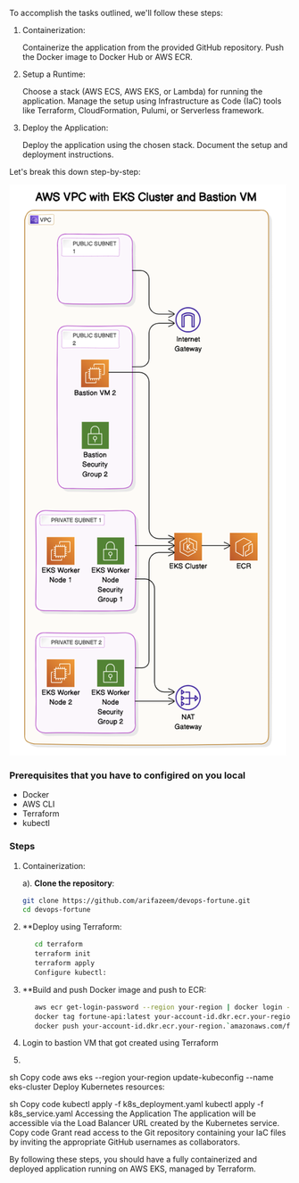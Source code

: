 To accomplish the tasks outlined, we'll follow these steps:



1.    Containerization:

      Containerize the application from the provided GitHub repository.
      Push the Docker image to Docker Hub or AWS ECR.
      

2.    Setup a Runtime:

      Choose a stack (AWS ECS, AWS EKS, or Lambda) for running the application.
      Manage the setup using Infrastructure as Code (IaC) tools like Terraform, CloudFormation, Pulumi, or Serverless framework.

3.    Deploy the Application:

      Deploy the application using the chosen stack.
      Document the setup and deployment instructions.


Let's break this down step-by-step:

![alt text](image.png)


### Prerequisites that you have to configired on you local 
- Docker
- AWS CLI
- Terraform
- kubectl

### Steps

1.    Containerization:

      a). **Clone the repository**:
         ```sh
         git clone https://github.com/arifazeem/devops-fortune.git
         cd devops-fortune


2. **Deploy using Terraform:
   ```sh
      cd terraform
      terraform init
      terraform apply
      Configure kubectl:
   

3. **Build and push Docker image and push to ECR:
   ```sh
      aws ecr get-login-password --region your-region | docker login --username AWS --password-stdin your-account-id.dkr.ecr.your-region.amazonaws.com
      docker tag fortune-api:latest your-account-id.dkr.ecr.your-region.amazonaws.com/fortune-api:latest
      docker push your-account-id.dkr.ecr.your-region.`amazonaws.com/fortune-api:latest

4. Login to bastion VM that got created using Terraform 
   
4.
sh
Copy code
aws eks --region your-region update-kubeconfig --name eks-cluster
Deploy Kubernetes resources:

sh
Copy code
kubectl apply -f k8s_deployment.yaml
kubectl apply -f k8s_service.yaml
Accessing the Application
The application will be accessible via the Load Balancer URL created by the Kubernetes service.
Copy code
Grant read access to the Git repository containing your IaC files by inviting the appropriate GitHub usernames as collaborators.

By following these steps, you should have a fully containerized and deployed application running on AWS EKS, managed by Terraform.